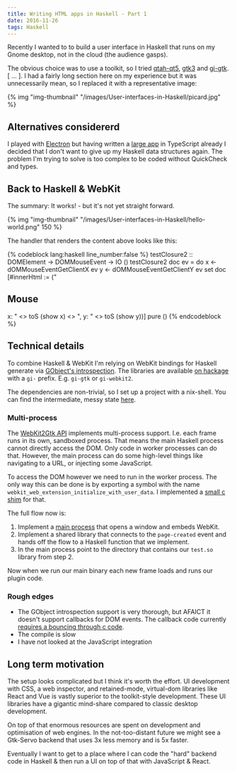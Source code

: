 ```yaml
---
title: Writing HTML apps in Haskell - Part 1
date: 2016-11-26
tags: Haskell
---
```


Recently I wanted to to build a user interface in Haskell that runs on my Gnome desktop, not in the cloud (the audience gasps).

The obvious choice was to use a toolkit, so I tried [qtah-qt5](http://khumba.net/docs/qtah-qt5-0.1.0/index.html), [gtk3](https://hackage.haskell.org/package/gtk3) and [gi-gtk](https://hackage.haskell.org/package/gi-gtk). [ ... ]. I had a fairly long section here on my experience but it was unnecessarily mean, so I replaced it with a representative image:

{% img "img-thumbnail" "/images/User-interfaces-in-Haskell/picard.jpg" %}


## Alternatives considererd

I played with [Electron](http://electron.atom.io/) but having written a [large app](https://proppy.io/) in TypeScript already I decided that I don't want to give up my Haskell data structures again. The problem I'm trying to solve is too complex to be coded without QuickCheck and types.

## Back to Haskell & WebKit

The summary: It works! - but it's not yet straight forward.

{% img "img-thumbnail" "/images/User-interfaces-in-Haskell/hello-world.png" 150 %}

The handler that renders the content above looks like this:

{% codeblock lang:haskell line_number:false %}
testClosure2 :: DOMElement -> DOMMouseEvent -> IO ()
testClosure2 doc ev = do
  x <- dOMMouseEventGetClientX ev
  y <- dOMMouseEventGetClientY ev
  set doc [#innerHtml := ("<h2>Mouse</h2>x: " <> toS (show x) <> ", y: " <> toS (show y))]
  pure ()
{% endcodeblock %}

## Technical details

To combine Haskell & WebKit I'm relying on WebKit bindings for Haskell generate via [GObject's introspection](https://wiki.gnome.org/Projects/GObjectIntrospection). The libraries are available [on hackage](https://hackage.haskell.org/packages/#cat:Bindings) with a `gi-` prefix. E.g. `gi-gtk` or `gi-webkit2`.

The dependencies are non-trivial, so I set up a project with a nix-shell. You can find the intermediate, messy state [here](https://github.com/teh/haskell-webkit2gtk/tree/part-1).

### Multi-process

The [WebKit2Gtk API](https://webkitgtk.org/reference/webkit2gtk/stable/) implements multi-process support. I.e. each frame runs in its own, sandboxed process. That means the main Haskell process cannot directly access the DOM. Only code in worker processes can do that. However, the main process can do some high-level things like navigating to a URL, or injecting some JavaScript.

To access the DOM however we need to run in the worker process. The only way this can be done is by exporting a symbol with the name `webkit_web_extension_initialize_with_user_data`. I implemented a [small c shim](https://github.com/teh/haskell-webkit2gtk/blob/part-1/plugin/cbits/test.c) for that.

The full flow now is:

1. Implement a [main process](https://github.com/teh/haskell-webkit2gtk/blob/part-1/web/Main.hs) that opens a window and embeds WebKit.
2. Implement a shared library that connects to the `page-created` event and hands off the flow to a Haskell function that we implement.
3. In the main process point to the directory that contains our `test.so` library from step 2.

Now when we run our main binary each new frame loads and runs our plugin code.

### Rough edges

* The GObject introspection support is very thorough, but AFAICT it doesn't support callbacks for DOM events. The callback code currently [requires a bouncing through c code](https://github.com/teh/haskell-webkit2gtk/blob/master/plugin/TestPlugin.hs#L21).
* The compile is slow
* I have not looked at the JavaScript integration


## Long term motivation

The setup looks complicated but I think it's worth the effort. UI development with CSS, a web inspector, and retained-mode, virtual-dom libraries like React and Vue is vastly superior to the toolkit-style development. These UI libraries have a gigantic mind-share compared to classic desktop development.

On top of that enormous resources are spent on development and optimisation of web engines. In the not-too-distant future we might see a Gtk-Servo backend that uses 3x less memory and is 5x faster.

Eventually I want to get to a place where I can code the "hard" backend code in Haskell & then run a UI on top of that with JavaScript & React.
